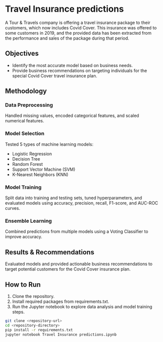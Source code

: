 # Travel Insurance predictions

A Tour & Travels company is offering a travel insurance package to their customers, which now includes Covid Cover. This insurance was offered to some customers in 2019, and the provided data has been extracted from the performance and sales of the package during that period.

## Objectives
- Identify the most accurate model based on business needs.
- Provide business recommendations on targeting individuals for the special Covid Cover travel insurance plan.

## Methodology
### Data Preprocessing
Handled missing values, encoded categorical features, and scaled numerical features.

### Model Selection
Tested 5 types of machine learning models:

- Logistic Regression
- Decision Tree
- Random Forest
- Support Vector Machine (SVM)
- K-Nearest Neighbors (KNN)

### Model Training
Split data into training and testing sets, tuned hyperparameters, and evaluated models using accuracy, precision, recall, F1-score, and AUC-ROC curves.

### Ensemble Learning
Combined predictions from multiple models using a Voting Classifier to improve accuracy.

## Results & Recommendations
Evaluated models and provided actionable business recommendations to target potential customers for the Covid Cover insurance plan.

## How to Run
1. Clone the repository.
2. Install required packages from requirements.txt.
3. Run the Jupyter notebook to explore data analysis and model training steps.

```bash
git clone <repository-url>
cd <repository-directory>
pip install -r requirements.txt
jupyter notebook Travel Insurance predictions.ipynb

